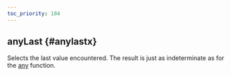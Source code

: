 ```yaml
---
toc_priority: 104
---
```


## anyLast {#anylastx}

Selects the last value encountered.
The result is just as indeterminate as for the [any](../../../sql-reference/aggregate-functions/reference/any.md) function.
